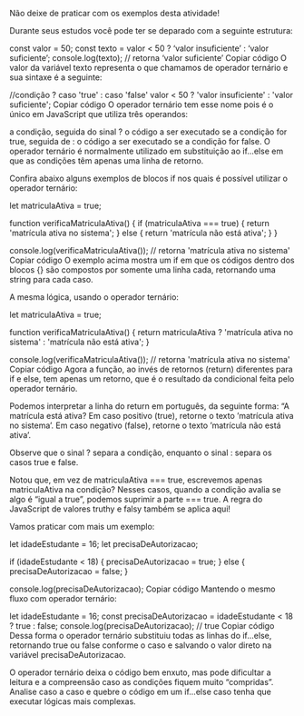 Não deixe de praticar com os exemplos desta atividade!

Durante seus estudos você pode ter se deparado com a seguinte estrutura:

const valor = 50;
const texto = valor < 50 ? ‘valor insuficiente’ : ‘valor suficiente’;
console.log(texto); // retorna ‘valor suficiente’
Copiar código
O valor da variável texto representa o que chamamos de operador ternário e sua sintaxe é a seguinte:

//condição ?      caso 'true'    :     caso 'false'
valor < 50 ? 'valor insuficiente' : 'valor suficiente';
Copiar código
O operador ternário tem esse nome pois é o único em JavaScript que utiliza três operandos:

a condição, seguida do sinal ?
o código a ser executado se a condição for true, seguida de :
o código a ser executado se a condição for false.
O operador ternário é normalmente utilizado em substituição ao if…else em que as condições têm apenas uma linha de retorno.

Confira abaixo alguns exemplos de blocos if nos quais é possível utilizar o operador ternário:

let matriculaAtiva = true;

function verificaMatriculaAtiva() {
 if (matriculaAtiva === true) {
   return 'matrícula ativa no sistema';
 } else {
   return 'matrícula não está ativa';
 }
}

console.log(verificaMatriculaAtiva());
// retorna 'matrícula ativa no sistema'
Copiar código
O exemplo acima mostra um if em que os códigos dentro dos blocos {} são compostos por somente uma linha cada, retornando uma string para cada caso.

A mesma lógica, usando o operador ternário:

let matriculaAtiva = true;

function verificaMatriculaAtiva() {
 return matriculaAtiva ? 'matrícula ativa no sistema' : 'matrícula não está ativa';
}

console.log(verificaMatriculaAtiva());
// retorna 'matrícula ativa no sistema'
Copiar código
Agora a função, ao invés de retornos (return) diferentes para if e else, tem apenas um retorno, que é o resultado da condicional feita pelo operador ternário.

Podemos interpretar a linha do return em português, da seguinte forma: “A matrícula está ativa? Em caso positivo (true), retorne o texto ’matrícula ativa no sistema’. Em caso negativo (false), retorne o texto ’matrícula não está ativa’.

Observe que o sinal ? separa a condição, enquanto o sinal : separa os casos true e false.

Notou que, em vez de matriculaAtiva === true, escrevemos apenas matriculaAtiva na condição? Nesses casos, quando a condição avalia se algo é “igual a true”, podemos suprimir a parte === true. A regra do JavaScript de valores truthy e falsy também se aplica aqui!

Vamos praticar com mais um exemplo:

let idadeEstudante = 16;
let precisaDeAutorizacao;

if (idadeEstudante < 18) {
 precisaDeAutorizacao = true;
} else {
 precisaDeAutorizacao = false;
}

console.log(precisaDeAutorizacao);
Copiar código
Mantendo o mesmo fluxo com operador ternário:

let idadeEstudante = 16;
const precisaDeAutorizacao = idadeEstudante < 18 ? true : false;
console.log(precisaDeAutorizacao); // true
Copiar código
Dessa forma o operador ternário substituiu todas as linhas do if…else, retornando true ou false conforme o caso e salvando o valor direto na variável precisaDeAutorizacao.

O operador ternário deixa o código bem enxuto, mas pode dificultar a leitura e a compreensão caso as condições fiquem muito “compridas”. Analise caso a caso e quebre o código em um if…else caso tenha que executar lógicas mais complexas.